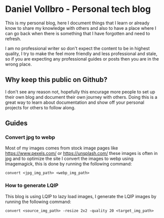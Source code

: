 # Daniel Vollbro - Personal tech blog

This is my personal blog, here I document things that I learn or already know
to share my knowledge with others and also to have a place where I can go back
when there is something that I have forgotten and need to refresh.

I am no professional writer so don't expect the content to be in highest quality,
I try to make the feel more friendly and less professional and stale, so if you
are expecting any professional guides or posts then you are in the wrong place.

## Why keep this public on Github?

I don't see any reason not, hopefully this encurage more people to set up their
own blog and document their own journey with others. Doing this is a great way
to learn about documentation and show off your personal projects for others to
follow along.

## Guides

### Convert jpg to webp

Most of my images comes from stock image pages like https://www.pexels.com/ or
https://unsplash.com/ these images is often in jpg and to optimize the site I
convert the images to webp using Imagemagick, this is done by running the
following command:

````shell
convert <jpg_img_path> <webp_img_path>
````

### How to generate LQIP

This blog is using LQIP to lazy load images, I generate the LQIP images by 
running the following command:

````shell
convert <source_img_path> -resize 2x2 -quality 20 <target_img_path>
````
